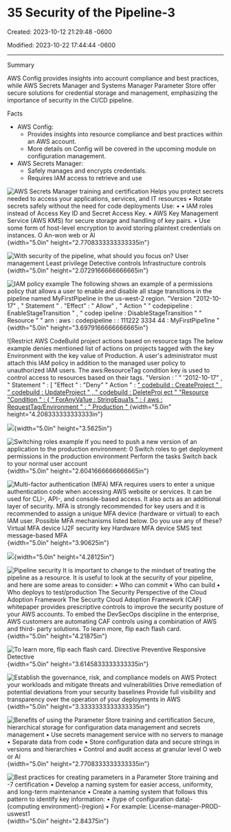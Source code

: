 # 35 Security of the Pipeline-3

Created: 2023-10-12 21:29:48 -0600

Modified: 2023-10-22 17:44:44 -0600

---

Summary

AWS Config provides insights into account compliance and best practices, while AWS Secrets Manager and Systems Manager Parameter Store offer secure solutions for credential storage and management, emphasizing the importance of security in the CI/CD pipeline.

Facts

- AWS Config:
  - Provides insights into resource compliance and best practices within an AWS account.
  - More details on Config will be covered in the upcoming module on configuration management.
- AWS Secrets Manager:
  - Safely manages and encrypts credentials.
  - Requires IAM access to retrieve and use







![AWS Secrets Manager training and certification Helps you protect secrets needed to access your applications, services, and IT resources • Rotate secrets safely without the need for code deployments Use: • • IAM roles instead of Access Key ID and Secret Access Key. • AWS Key Management Service (AWS KMS) for secure storage and handling of key pairs. • Use some form of host-level encryption to avoid storing plaintext credentials on instances. O An-won web or Al ](../../../media/AWS-DevOps-Module-10-35-Security-of-the-Pipeline-3-image1.png){width="5.0in" height="2.7708333333333335in"}



![With security of the pipeline, what should you focus on? User management Least privilege Detective controls Infrastructure controls ](../../../media/AWS-DevOps-Module-10-35-Security-of-the-Pipeline-3-image2.png){width="5.0in" height="2.0729166666666665in"}



![IAM policy example The following shows an example of a permissions policy that allows a user to enable and disable all stage transitions in the pipeline named MyFirstPipeline in the us-west-2 region. "Version "2012-10-17" , " Statement " . "Effect" : " Allow" , " Action " " codepipeline : EnableStageTransition " , " codep ipeline : DisableStageTransition " " Resource " " arn : aws : codepipeline : : 111222 3334 44 : MyFirstPipe1ine " ](../../../media/AWS-DevOps-Module-10-35-Security-of-the-Pipeline-3-image3.png){width="5.0in" height="3.6979166666666665in"}



![Restrict AWS CodeBuild project actions based on resource tags The below example denies mentioned list of actions on projects tagged with the key Environment with the key value of Production. A user's administrator must attach this IAM policy in addition to the managed user policy to unauthorized IAM users. The aws:ResourceTag condition key is used to control access to resources based on their tags. "Version : ' " '2012-10-17" , " Statement " : [ "Effect " : "Deny" " Action " : [ " codebuild : CreateProject " , " codebuild : UpdateProject " , " codebuild : DeleteProj ect " "Resource "Condition " : { " ForAnyVa1ue : StringEqua1s " : { aws : RequestTag/Environment " : " Production " ](../../../media/AWS-DevOps-Module-10-35-Security-of-the-Pipeline-3-image4.png){width="5.0in" height="4.208333333333333in"}



![](../../../media/AWS-DevOps-Module-10-35-Security-of-the-Pipeline-3-image5.png){width="5.0in" height="3.5625in"}



![Switching roles example If you need to push a new version of an application to the production environment: 0 Switch roles to get deployment permissions in the production environment Perform the tasks Switch back to your normal user account ](../../../media/AWS-DevOps-Module-10-35-Security-of-the-Pipeline-3-image6.png){width="5.0in" height="2.6041666666666665in"}



![Multi-factor authentication (MFA) MFA requires users to enter a unique authentication code when accessing AWS website or services. It can be used for CLI-, API-, and console-based access. It also acts as an additional layer of security. MFA is strongly recommended for key users and it is recommended to assign a unique MFA device (hardware or virtual) to each IAM user. Possible MFA mechanisms listed below. Do you use any of these? Virtual MFA device IJ2F security key Hardware MFA device SMS text message-based MFA ](../../../media/AWS-DevOps-Module-10-35-Security-of-the-Pipeline-3-image7.png){width="5.0in" height="3.90625in"}



![](../../../media/AWS-DevOps-Module-10-35-Security-of-the-Pipeline-3-image8.png){width="5.0in" height="4.28125in"}



![Pipeline security It is important to change to the mindset of treating the pipeline as a resource. It is useful to look at the security of your pipeline, and here are some areas to consider: • Who can commit • Who can build • Who deploys to test/production The Security Perspective of the Cloud Adoption Framework The Security Cloud Adoption Framework (CAF) whitepaper provides prescriptive controls to improve the security posture of your AWS accounts. To embed the DevSecOps discipline in the enterprise, AWS customers are automating CAF controls using a combination of AWS and third- party solutions. To learn more, flip each flash card. ](../../../media/AWS-DevOps-Module-10-35-Security-of-the-Pipeline-3-image9.png){width="5.0in" height="4.21875in"}



![To learn more, flip each flash card. Directive Preventive Responsive Detective ](../../../media/AWS-DevOps-Module-10-35-Security-of-the-Pipeline-3-image10.png){width="5.0in" height="3.6145833333333335in"}



![Establish the governance, risk, and compliance models on AWS Protect your workloads and mitigate threats and vulnerabilities Drive remediation of potential deviations from your security baselines Provide full visibility and transparency over the operation of your deployments in AWS ](../../../media/AWS-DevOps-Module-10-35-Security-of-the-Pipeline-3-image11.png){width="5.0in" height="3.3333333333333335in"}



![Benefits of using the Parameter Store training and certification Secure, hierarchical storage for configuration data management and secrets management • Use secrets management service with no servers to manage • Separate data from code • Store configuration data and secure strings in versions and hierarchies • Control and audit access at granular level O web or Al ](../../../media/AWS-DevOps-Module-10-35-Security-of-the-Pipeline-3-image12.png){width="5.0in" height="2.7708333333333335in"}



![Best practices for creating parameters in a Parameter Store training and -7 certification • Develop a naming system for easier access, uniformity, and long-term maintenance • Create a naming system that follows this pattern to identify key information: • (type of configuration data)-(computing environment)-(region) • For example: License-manager-PROD-uswest1 ](../../../media/AWS-DevOps-Module-10-35-Security-of-the-Pipeline-3-image13.png){width="5.0in" height="2.84375in"}















